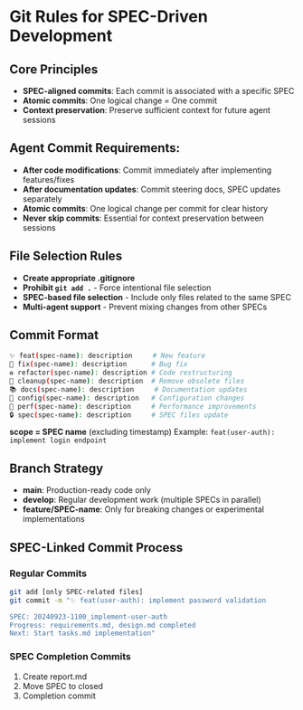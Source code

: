 # Git Rules for SPEC-Driven Development

## Core Principles
- **SPEC-aligned commits**: Each commit is associated with a specific SPEC
- **Atomic commits**: One logical change = One commit
- **Context preservation**: Preserve sufficient context for future agent sessions

## Agent Commit Requirements:
- **After code modifications**: Commit immediately after implementing features/fixes
- **After documentation updates**: Commit steering docs, SPEC updates separately
- **Atomic commits**: One logical change per commit for clear history
- **Never skip commits**: Essential for context preservation between sessions

## File Selection Rules
- **Create appropriate .gitignore**
- **Prohibit `git add .`** - Force intentional file selection
- **SPEC-based file selection** - Include only files related to the same SPEC
- **Multi-agent support** - Prevent mixing changes from other SPECs

## Commit Format
```bash
✨ feat(spec-name): description     # New feature
🐛 fix(spec-name): description      # Bug fix  
♻️ refactor(spec-name): description # Code restructuring
🧹 cleanup(spec-name): description  # Remove obsolete files
📚 docs(spec-name): description     # Documentation updates
🔧 config(spec-name): description   # Configuration changes
🎯 perf(spec-name): description     # Performance improvements
🔒 spec(spec-name): description     # SPEC files update
```

**scope = SPEC name** (excluding timestamp)
Example: `feat(user-auth): implement login endpoint`

## Branch Strategy
- **main**: Production-ready code only
- **develop**: Regular development work (multiple SPECs in parallel)
- **feature/SPEC-name**: Only for breaking changes or experimental implementations

## SPEC-Linked Commit Process

### Regular Commits
```bash
git add [only SPEC-related files]
git commit -m "✨ feat(user-auth): implement password validation

SPEC: 20240923-1100_implement-user-auth
Progress: requirements.md, design.md completed
Next: Start tasks.md implementation"
```

### SPEC Completion Commits
1. Create report.md
2. Move SPEC to closed
3. Completion commit
